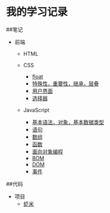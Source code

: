# 我的学习记录

##笔记
- 前端
  - HTML
  - CSS
    - [float](https://github.com/webDevelopLearn/learn/blob/master/notes/front-end%20Web/css/20170213_float.md)
    - [特殊性，重要性，继承，层叠](https://github.com/webDevelopLearn/learn/blob/master/notes/front-end%20Web/css/20170218__特殊性_重要性_继承_层叠.md)
    - [用户界面](https://github.com/webDevelopLearn/learn/blob/master/notes/front-end%20Web/css/20170216_用户界面.md)
    - [选择器](https://github.com/webDevelopLearn/learn/blob/master/notes/front-end%20Web/css/20170217_选择器.md)

  - JavaScript
    - [基本语法，对象，基本数据类型](https://github.com/webDevelopLearn/learn/blob/master/notes/front-end%20Web/JavaScript/20170226_基本语法_对象_基本数据类型.md)
    - [语句](https://github.com/webDevelopLearn/learn/blob/master/notes/front-end%20Web/JavaScript/20170227_语句.md)
    - [数组](https://github.com/webDevelopLearn/learn/blob/master/notes/front-end%20Web/JavaScript/20170227_数组.md)
    - [函数](https://github.com/webDevelopLearn/learn/blob/master/notes/front-end%20Web/JavaScript/20170227_函数.md)
    - [面向对象编程](https://github.com/webDevelopLearn/learn/blob/master/notes/front-end%20Web/JavaScript/20170227_面向对象编程.md)
    - [BOM](https://github.com/webDevelopLearn/learn/blob/master/notes/front-end%20Web/JavaScript/20170304_BOM.md)
    - [DOM](https://github.com/webDevelopLearn/learn/blob/master/notes/front-end%20Web/JavaScript/20170305_DOM.md)
    - [事件](https://github.com/webDevelopLearn/learn/blob/master/notes/front-end%20Web/JavaScript/20170307_事件.md)


##代码
- 项目
   - [虾米](https://github.com/webDevelopLearn/learn/tree/master/code/project/xiami)
